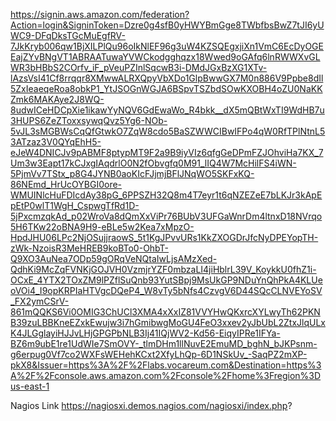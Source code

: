   https://signin.aws.amazon.com/federation?Action=login&SigninToken=Dzre0g4sfB0yHWYBmGge8TWbfbsBwZ7tJI6yUWC9-DFqDksTGcMuEgfRV-7JkKryb006qw1BjXILPlQu96oIkNlEF96g3uW4KZSQEgxjiXn1VmC6EcDyOGEEajZYvBNgVT1ABRAATuwaYVWCkodgghqzx18Wwed9oGAfq6lnRWWXvGLWR3bHBbS2COrfv_iF_pVeuPZInlSqcwB3i-DMdJGxBzXG1XTv-lAzsVsI41Cf8rrqqr8XMwwALRXQpyVbXDo1GlpBwwGX7M0n886V9Ppbe8dIl5ZxIeaeqeRoa8obkP1_YtJSOGnWGJA6BSpvTSZbdSOwKXOBH4oZU0NaKKZmk6MAKAye2J8WQ-8udwICeHDCpXie1ikawYyNQV6GdEwaWo_R4bkk__dX5mQBtWxTI9WdHB7u3HUPS6ZeZToxxsywqQvz5Yg6-NOb-5vJL3sMGBWsCqQfGtwkO7ZqW8cdo5BaSZWWCIBwIFPo4qW0RfTPlNtnL53ATzaz3V0QYqEhH5-eJeW4DNICJv9pABMF8ptypMT9F2a9B9iyVIz6qfgGeDPmFZJOhviHa7KX_7Um3w3Eapt17kCJxgIAqdrlO0N2fObvgfq0M91_lIQ4W7McHilFS4iWN-5PjmVv7TStx_p8G4JYNB0aoKIcFJjmjBFlJNqWO5SKFxKQ-86NEmd_HrUcOYBGI0ore-WMUINlcHuFDIcdAy38pG_6PPSZH32Q8m4T7eyr1t6qNZEZeE7bLKJr3kApEpEtP0wlT1WgH_CspwgTfRd1D-5jPxcmzqkAd_p02WroVa8dQmXxViPr76BUbV3UFGaWnrDm4ltnxD18NVrqo5H6TKw22oBNA9H9-eBLe5w2Kea7xMpzO-HpdJHU06LPc2NjOSujjraowS_5t1KgJPvvURs1KkZXOGDrJfcNyDPEYopTH-zWk-NzoisR3MeHREB9koBTo0-OhbT-Q9XO3AuNea7ODp59gORqVeNQtaIwLjsAMzXed-QdhKi9McZqFVNKjGOJVH0VzmjrYZF0mbzaLI4jiHblrL39V_KoykkU0fhZ1i-OCxE_4YTX2TOxZM9lPZflSuQnb93YutSBpj9MsUkGP9NDuYnQhPkA4KLUeoVOi4_I9opKRPIaHTVgcDQeP4_W8vTy5bNfs4CzvgV6D44SQcCLNVEYoSV_FX2ymCSrV-861mQQKS6Vi0OMIG3ChUCl3XMA4xXxIZ81VVYHwQKxrcXYLwyTh62PKNB39zuLBBKneEZxkEwujw3i7hGmibwgMoGU4FeO3xxev2yJbUbL2ZtxJlqULxK4JLGglayiHJJvLHjGPGPbNLB3Ij41IQjWV2-Kd56-EiqyIPRe1IFYa-BZ6m9ubE1re1UdWIe7SmOVY-_tlmDHm1llNuvE2EmuMD_bghN_bJKPsnm-g6erpug0Vf7co2WXFsWEHehKCxt2XfyLhQp-6D1NSkUv_-SaqPZ2mXP-pkX8&Issuer=https%3A%2F%2Flabs.vocareum.com&Destination=https%3A%2F%2Fconsole.aws.amazon.com%2Fconsole%2Fhome%3Fregion%3Dus-east-1


Nagios Link
https://nagiosxi.demos.nagios.com/nagiosxi/index.php?
